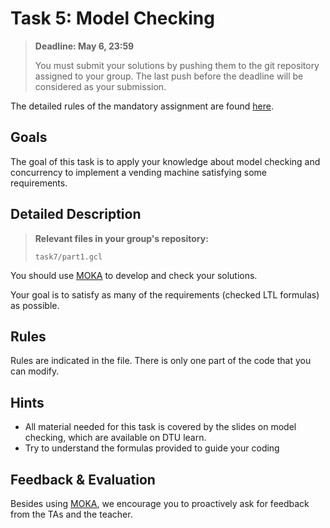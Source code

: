 # Task 5: Model Checking

> **Deadline: May 6, 23:59**
>
> You must submit your solutions by pushing them to the git repository assigned to your group.
> The last push before the deadline will be considered as your submission. 

The detailed rules of the mandatory assignment are found [here](README.md).

## Goals

The goal of this task is to apply your knowledge about model checking and concurrency to implement a vending machine satisfying some requirements.


## Detailed Description

> **Relevant files in your group's repository:**
>
> `task7/part1.gcl`

You should use [MOKA](https://chip-pv.netlify.app/moka) to develop and check your solutions.

Your goal is to satisfy as many of the requirements (checked LTL formulas) as possible.

## Rules

Rules are indicated in the file. There is only one part of the code that you can modify.

## Hints

* All material needed for this task is covered by the slides on model checking, which are available on DTU learn.
* Try to understand the formulas provided to guide your coding


## Feedback & Evaluation

Besides using [MOKA](https://chip-pv.netlify.app/moka), we encourage you to proactively ask for feedback from the TAs and the teacher.
